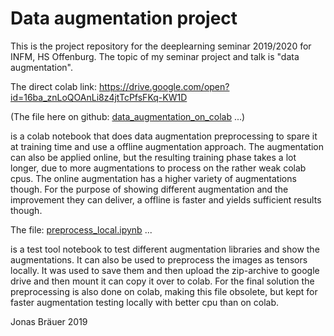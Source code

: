 # Data augmentation project

This is the project repository for the deeplearning seminar 2019/2020 for INFM, HS Offenburg.
The topic of my seminar project and talk is "data augmentation".

The direct colab link: https://drive.google.com/open?id=16ba_znLoQOAnLi8z4jtTcPfsFKq-KW1D

(The file here on github: [data_augmentation_on_colab](data_augmentation_on_colab.ipynb) ...)

is a colab notebook that does data augmentation preprocessing to spare it at training time and use a offline augmentation approach. The augmentation can also be applied online, but the resulting training phase takes a lot longer, due to more augmentations to process on the rather weak colab cpus. The online augmentation has a higher variety of augmentations though. For the purpose of showing different augmentation and the improvement they can deliver, a offline is faster and yields sufficient results though.

The file: [preprocess_local.ipynb](preprocess_local.ipynb) ...

is a test tool notebook to test different augmentation libraries and show the augmentations. It can also be used to preprocess the images as tensors locally. It was used to save them and then upload the zip-archive to google drive and then mount it can copy it over to colab. For the final solution the preprocessing is also done on colab, making this file obsolete, but kept for faster augmentation testing locally with better cpu than on colab.

Jonas Bräuer
2019

